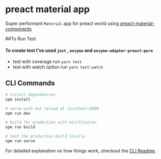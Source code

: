 # preact material app

Super performant `Material` app for preact world using [preact-material-components](https://github.com/prateekbh/preact-material-components)

##To Run Test

#### To create test I've used `jest` , `enzyme` and  `enzyme-adapter-preact-pure`
 
- test with coverage run `yarn test`
- test with watch option run `yarn test:watch`



## CLI Commands

``` bash
# install dependencies
npm install

# serve with hot reload at localhost:8080
npm run dev

# build for production with minification
npm run build

# test the production build locally
npm run serve
```

For detailed explanation on how things work, checkout the [CLI Readme](https://github.com/developit/preact-cli/blob/master/README.md).
